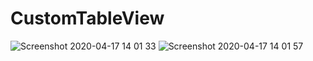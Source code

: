 # CustomTableView
![Screenshot 2020-04-17 14 01 33](https://user-images.githubusercontent.com/53354158/79567236-27e4dc00-80b4-11ea-8ce5-1a123e6b9ae2.png)
![Screenshot 2020-04-17 14 01 57](https://user-images.githubusercontent.com/53354158/79567248-2ca99000-80b4-11ea-8bb6-b89ab4c13000.png)
